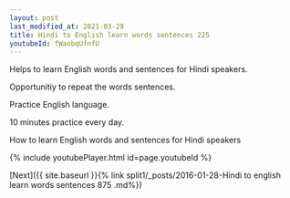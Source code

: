 ```yaml
---
layout: post
last_modified_at: 2021-03-29
title: Hindi to English learn words sentences 225 
youtubeId: fWaobqUfnfU
---
```

 
 
Helps to learn English words and sentences for Hindi speakers.

Opportunitiy to repeat the words sentences. 

Practice English language. 
 
10 minutes practice every day. 
 
How to learn English words and sentences for Hindi speakers 
 
{% include youtubePlayer.html id=page.youtubeId %}
 
 
[Next]({{ site.baseurl }}{% link  split1/_posts/2016-01-28-Hindi to english learn words sentences 875 .md%})
 
